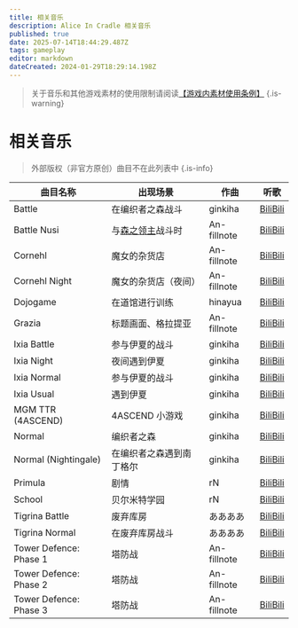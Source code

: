 ```yaml
---
title: 相关音乐
description: Alice In Cradle 相关音乐
published: true
date: 2025-07-14T18:44:29.487Z
tags: gameplay
editor: markdown
dateCreated: 2024-01-29T18:29:14.198Z
---
```


<!-- Excel Loader -->
<script type="module" src="/assets/zh_cn/excel/相关音乐/loader/相关音乐-1.js"></script>
<!-- 若因为Github处更新导致JS设置丢失，请复制上方加载器信息到页面设置中重新添加 -->

> 关于音乐和其他游戏素材的使用限制请阅读[【游戏内素材使用条例】](https://docs.nanamehacha.dev/zh/alice_in_cradle/license/the_use_of_game_assets)
{.is-warning}

# 相关音乐

>外部版权（非官方原创）曲目不在此列表中
{.is-info}

| 曲目名称 | 出现场景 | 作曲 | 听歌 |
| --- | --- | --- | --- |
| Battle | 在编织者之森战斗 | ginkiha | [BiliBili](https://www.bilibili.com/video/BV1kZf5YiEUK/) |
| Battle Nusi | 与[森之领主](/zh/enemy/lord-of-the-forest)战斗时 | An-fillnote | [BiliBili](https://www.bilibili.com/video/BV1Wof5YMEnZ/) |
| Cornehl | 魔女的杂货店 | An-fillnote | [BiliBili](https://www.bilibili.com/video/BV1ejfLYWEiw/) |
| Cornehl Night | 魔女的杂货店（夜间） | An-fillnote | [BiliBili](https://www.bilibili.com/video/BV19jfLYWELV/) |
| Dojogame | 在道馆进行训练 | hinayua | [BiliBili](https://www.bilibili.com/video/BV16eF7eCEdn/) |
| Grazia | 标题画面、格拉提亚 | An-fillnote | [BiliBili](https://www.bilibili.com/video/BV13YFTeeEfN/) |
| Ixia Battle | 参与伊夏的战斗 | ginkiha | [BiliBili](https://www.bilibili.com/video/BV1ixPReEEhU) |
| Ixia Night | 夜间遇到伊夏 | ginkiha | [BiliBili](https://www.bilibili.com/video/BV1vxPReEERx) |
| Ixia Normal | 参与伊夏的战斗 | ginkiha | [BiliBili](https://www.bilibili.com/video/BV1CzFYexEFX) |
| Ixia Usual | 遇到伊夏 | ginkiha | [BiliBili](https://www.bilibili.com/video/BV1ixPReEEhR) |
| MGM TTR (4ASCEND) | 4ASCEND 小游戏 | ginkiha | [BiliBili](https://www.bilibili.com/video/BV1GYFTeeEfW/) |
| Normal | 编织者之森 | ginkiha | [BiliBili](https://www.bilibili.com/video/BV1reF7eCE5C/) |
| Normal (Nightingale) | 在编织者之森遇到南丁格尔 | ginkiha | [BiliBili](https://www.bilibili.com/video/BV1vkFBeZEvm/) |
| Primula | 剧情 | rN | [BiliBili](https://www.bilibili.com/video/BV1f8FoeUEqG/) |
| School | 贝尔米特学园 | rN | [BiliBili](https://www.bilibili.com/video/BV1f8FoeUEc3/) |
| Tigrina Battle | 废弃库房 | ああああ | [BiliBili](https://www.bilibili.com/video/BV1AgFDeuEAx/) |
| Tigrina Normal | 在废弃库房战斗 | ああああ | [BiliBili](https://www.bilibili.com/video/BV1FjFDeNEVv/) |
| Tower Defence: Phase 1 | 塔防战 | An-fillnote | [BiliBili](https://www.bilibili.com/video/BV1BaMXzDEDa/) |
| Tower Defence: Phase 2 | 塔防战 | An-fillnote | [BiliBili](https://www.bilibili.com/video/BV1YpuqzvEFW/) |
| Tower Defence: Phase 3 | 塔防战 | An-fillnote | [BiliBili](https://www.bilibili.com/video/BV1N2urzvEMi/) |

<!-- 旧版列表 -->
<!--<div class="table-container" id="相关音乐-1"></div>-->

